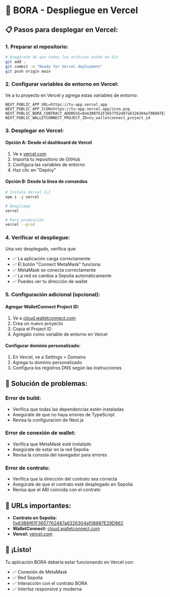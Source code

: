 # 🚀 BORA - Despliegue en Vercel

## 📋 Pasos para desplegar en Vercel:

### 1. **Preparar el repositorio:**
```bash
# Asegúrate de que todos los archivos estén en Git
git add .
git commit -m "Ready for Vercel deployment"
git push origin main
```

### 2. **Configurar variables de entorno en Vercel:**

Ve a tu proyecto en Vercel y agrega estas variables de entorno:

```
NEXT_PUBLIC_APP_URL=https://tu-app.vercel.app
NEXT_PUBLIC_APP_ICON=https://tu-app.vercel.app/icon.png
NEXT_PUBLIC_BORA_CONTRACT_ADDRESS=0x63B8f61F3657762487a6326304af08887E29D862
NEXT_PUBLIC_WALLETCONNECT_PROJECT_ID=tu_walletconnect_project_id
```

### 3. **Desplegar en Vercel:**

#### Opción A: Desde el dashboard de Vercel
1. Ve a [vercel.com](https://vercel.com)
2. Importa tu repositorio de GitHub
3. Configura las variables de entorno
4. Haz clic en "Deploy"

#### Opción B: Desde la línea de comandos
```bash
# Instala Vercel CLI
npm i -g vercel

# Despliega
vercel

# Para producción
vercel --prod
```

### 4. **Verificar el despliegue:**

Una vez desplegado, verifica que:
- ✅ La aplicación carga correctamente
- ✅ El botón "Connect MetaMask" funciona
- ✅ MetaMask se conecta correctamente
- ✅ La red se cambia a Sepolia automáticamente
- ✅ Puedes ver tu dirección de wallet

### 5. **Configuración adicional (opcional):**

#### Agregar WalletConnect Project ID:
1. Ve a [cloud.walletconnect.com](https://cloud.walletconnect.com/)
2. Crea un nuevo proyecto
3. Copia el Project ID
4. Agrégalo como variable de entorno en Vercel

#### Configurar dominio personalizado:
1. En Vercel, ve a Settings > Domains
2. Agrega tu dominio personalizado
3. Configura los registros DNS según las instrucciones

## 🔧 Solución de problemas:

### Error de build:
- Verifica que todas las dependencias estén instaladas
- Asegúrate de que no haya errores de TypeScript
- Revisa la configuración de Next.js

### Error de conexión de wallet:
- Verifica que MetaMask esté instalado
- Asegúrate de estar en la red Sepolia
- Revisa la consola del navegador para errores

### Error de contrato:
- Verifica que la dirección del contrato sea correcta
- Asegúrate de que el contrato esté desplegado en Sepolia
- Revisa que el ABI coincida con el contrato

## 📱 URLs importantes:

- **Contrato en Sepolia:** [0x63B8f61F3657762487a6326304af08887E29D862](https://sepolia.etherscan.io/address/0x63B8f61F3657762487a6326304af08887E29D862)
- **WalletConnect:** [cloud.walletconnect.com](https://cloud.walletconnect.com/)
- **Vercel:** [vercel.com](https://vercel.com)

## 🎉 ¡Listo!

Tu aplicación BORA debería estar funcionando en Vercel con:
- ✅ Conexión de MetaMask
- ✅ Red Sepolia
- ✅ Interacción con el contrato BORA
- ✅ Interfaz responsive y moderna
